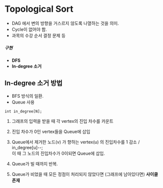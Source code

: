 

# Topological Sort  
  
  * DAG 에서 변의 방향을 거스르지 않도록 나열하는 것을 의미.  
  * Cycle이 없어야 함.  
  * 과목의 수강 순서 결정 문제 등  
  
##### 구현    
  * **DFS** 
  * **In-degree 소거** 
  

## In-degree 소거 방법  

  *  BFS 방식의 일환.  
  *  Queue 사용 

```
int in_degree[N];
```

1. 그래프의 입력을 받을 때 각 vertex의 진입 차수를 카운트  

2. 진입 차수가 0인 vertex들을 Queue에 삽입  

3. Queue에서 제거한 노드(v) 가 향하는 vertex(u) 의 진입차수를 1 감소 / in_degree[u]--;   
  이 때 그 노드의 진입차수가 0이되면 Queue에 삽입.  
  
4. Queue가 빌 때까지 반복.  

5. Queue가 비었을 때 모든 정점이 처리되지 않았다면 (그래프에 남아있다면)  **사이클 존재**  
